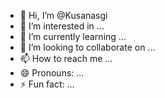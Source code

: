 - 👋 Hi, I’m @Kusanasgi
- 👀 I’m interested in ...
- 🌱 I’m currently learning ...
- 💞️ I’m looking to collaborate on ...
- 📫 How to reach me ...
- 😄 Pronouns: ...
- ⚡ Fun fact: ...

<!---
Kusanasgi/Kusanasgi is a ✨ special ✨ repository because its `README.md` (this file) appears on your GitHub profile.
You can click the Preview link to take a look at your changes.
--->
